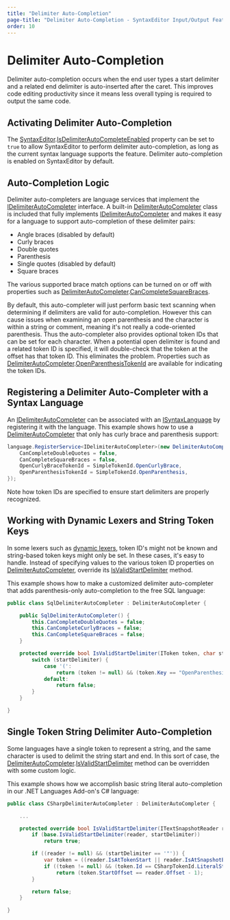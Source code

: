 ```yaml
---
title: "Delimiter Auto-Completion"
page-title: "Delimiter Auto-Completion - SyntaxEditor Input/Output Features"
order: 10
---
```

# Delimiter Auto-Completion

Delimiter auto-completion occurs when the end user types a start delimiter and a related end delimiter is auto-inserted after the caret.  This improves code editing productivity since it means less overall typing is required to output the same code.

## Activating Delimiter Auto-Completion

The [SyntaxEditor](xref:ActiproSoftware.UI.WinForms.Controls.SyntaxEditor.SyntaxEditor).[IsDelimiterAutoCompleteEnabled](xref:ActiproSoftware.UI.WinForms.Controls.SyntaxEditor.SyntaxEditor.IsDelimiterAutoCompleteEnabled) property can be set to `true` to allow SyntaxEditor to perform delimiter auto-completion, as long as the current syntax language supports the feature.  Delimiter auto-completion is enabled on SyntaxEditor by default.

## Auto-Completion Logic

Delimiter auto-completers are language services that implement the [IDelimiterAutoCompleter](xref:ActiproSoftware.Text.Analysis.IDelimiterAutoCompleter) interface.  A built-in [DelimiterAutoCompleter](xref:ActiproSoftware.Text.Analysis.Implementation.DelimiterAutoCompleter) class is included that fully implements [IDelimiterAutoCompleter](xref:ActiproSoftware.Text.Analysis.IDelimiterAutoCompleter) and makes it easy for a language to support auto-completion of these delimiter pairs:

- Angle braces (disabled by default)
- Curly braces
- Double quotes
- Parenthesis
- Single quotes (disabled by default)
- Square braces

The various supported brace match options can be turned on or off with properties such as [DelimiterAutoCompleter](xref:ActiproSoftware.Text.Analysis.Implementation.DelimiterAutoCompleter).[CanCompleteSquareBraces](xref:ActiproSoftware.Text.Analysis.Implementation.DelimiterAutoCompleter.CanCompleteSquareBraces).

By default, this auto-completer will just perform basic text scanning when determining if delimiters are valid for auto-completion.  However this can cause issues when examining an open parenthesis and the character is within a string or comment, meaning it's not really a code-oriented parenthesis.  Thus the auto-completer also provides optional token IDs that can be set for each character.  When a potential open delimiter is found and a related token ID is specified, it will double-check that the token at the offset has that token ID.  This eliminates the problem.  Properties such as [DelimiterAutoCompleter](xref:ActiproSoftware.Text.Analysis.Implementation.DelimiterAutoCompleter).[OpenParenthesisTokenId](xref:ActiproSoftware.Text.Analysis.Implementation.DelimiterAutoCompleter.OpenParenthesisTokenId) are available for indicating the token IDs.

## Registering a Delimiter Auto-Completer with a Syntax Language

An [IDelimiterAutoCompleter](xref:ActiproSoftware.Text.Analysis.IDelimiterAutoCompleter) can be associated with an [ISyntaxLanguage](xref:ActiproSoftware.Text.ISyntaxLanguage) by registering it with the language.  This example shows how to use a [DelimiterAutoCompleter](xref:ActiproSoftware.Text.Analysis.Implementation.DelimiterAutoCompleter) that only has curly brace and parenthesis support:

```csharp
language.RegisterService<IDelimiterAutoCompleter>(new DelimiterAutoCompleter() {
	CanCompleteDoubleQuotes = false,
	CanCompleteSquareBraces = false,
	OpenCurlyBraceTokenId = SimpleTokenId.OpenCurlyBrace,
	OpenParenthesisTokenId = SimpleTokenId.OpenParenthesis,
});
```

Note how token IDs are specified to ensure start delimiters are properly recognized.

## Working with Dynamic Lexers and String Token Keys

In some lexers such as [dynamic lexers](../../text-parsing/lexing/dynamic-lexers.md), token ID's might not be known and string-based token keys might only be set.  In these cases, it's easy to handle.  Instead of specifying values to the various token ID properties on [DelimiterAutoCompleter](xref:ActiproSoftware.Text.Analysis.Implementation.DelimiterAutoCompleter), override its [IsValidStartDelimiter](xref:ActiproSoftware.Text.Analysis.Implementation.DelimiterAutoCompleter.IsValidStartDelimiter*) method.

This example shows how to make a customized delimiter auto-completer that adds parenthesis-only auto-completion to the free SQL language:

```csharp
public class SqlDelimiterAutoCompleter : DelimiterAutoCompleter {

	public SqlDelimiterAutoCompleter() {
		this.CanCompleteDoubleQuotes = false;
		this.CanCompleteCurlyBraces = false;
		this.CanCompleteSquareBraces = false;
	}

	protected override bool IsValidStartDelimiter(IToken token, char startDelimiter) {
		switch (startDelimiter) {
			case '(':
				return (token != null) && (token.Key == "OpenParenthesis");
			default:
				return false;
		}
	}

}
```

## Single Token String Delimiter Auto-Completion

Some languages have a single token to represent a string, and the same character is used to delimit the string start and end.  In this sort of case, the [DelimiterAutoCompleter](xref:ActiproSoftware.Text.Analysis.Implementation.DelimiterAutoCompleter).[IsValidStartDelimiter](xref:ActiproSoftware.Text.Analysis.Implementation.DelimiterAutoCompleter.IsValidStartDelimiter*) method can be overridden with some custom logic.

This example shows how we accomplish basic string literal auto-completion in our .NET Languages Add-on's C# language:

```csharp
public class CSharpDelimiterAutoCompleter : DelimiterAutoCompleter {

	...

	protected override bool IsValidStartDelimiter(ITextSnapshotReader reader, char startDelimiter) {
		if (base.IsValidStartDelimiter(reader, startDelimiter))
			return true;

		if ((reader != null) && (startDelimiter == '"')) {
			var token = ((reader.IsAtTokenStart || reader.IsAtSnapshotEnd) ? reader.PeekTokenReverse() : reader.Token);
			if ((token != null) && (token.Id == CSharpTokenId.LiteralString))
				return (token.StartOffset == reader.Offset - 1);
		}

		return false;
	}

}
```

